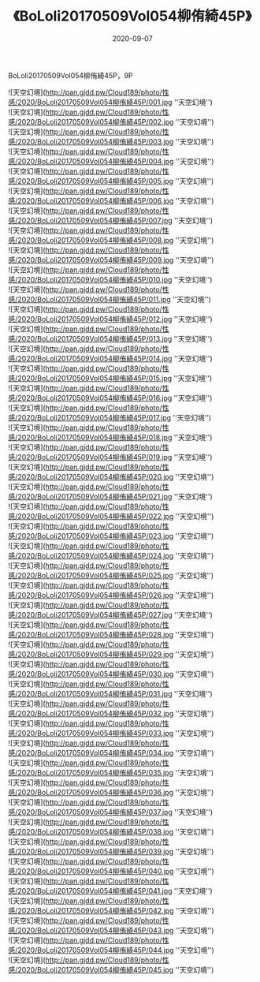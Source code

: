 ﻿---
layout: post
title:  《BoLoli20170509Vol054柳侑綺45P》
date:   2020-09-07
img: http://pan.gjdd.pw/Cloud189/photo/性感/2020/BoLoli20170509Vol054柳侑綺45P/000.jpg
categories: [美女, 性感, 泳衣]
---

BoLoli20170509Vol054柳侑綺45P，9P



![天空幻境](http://pan.gjdd.pw/Cloud189/photo/性感/2020/BoLoli20170509Vol054柳侑綺45P/001.jpg ''天空幻境'') <br>
![天空幻境](http://pan.gjdd.pw/Cloud189/photo/性感/2020/BoLoli20170509Vol054柳侑綺45P/002.jpg ''天空幻境'') <br>
![天空幻境](http://pan.gjdd.pw/Cloud189/photo/性感/2020/BoLoli20170509Vol054柳侑綺45P/003.jpg ''天空幻境'') <br>
![天空幻境](http://pan.gjdd.pw/Cloud189/photo/性感/2020/BoLoli20170509Vol054柳侑綺45P/004.jpg ''天空幻境'') <br>
![天空幻境](http://pan.gjdd.pw/Cloud189/photo/性感/2020/BoLoli20170509Vol054柳侑綺45P/005.jpg ''天空幻境'') <br>
![天空幻境](http://pan.gjdd.pw/Cloud189/photo/性感/2020/BoLoli20170509Vol054柳侑綺45P/006.jpg ''天空幻境'') <br>
![天空幻境](http://pan.gjdd.pw/Cloud189/photo/性感/2020/BoLoli20170509Vol054柳侑綺45P/007.jpg ''天空幻境'') <br>
![天空幻境](http://pan.gjdd.pw/Cloud189/photo/性感/2020/BoLoli20170509Vol054柳侑綺45P/008.jpg ''天空幻境'') <br>
![天空幻境](http://pan.gjdd.pw/Cloud189/photo/性感/2020/BoLoli20170509Vol054柳侑綺45P/009.jpg ''天空幻境'') <br>
![天空幻境](http://pan.gjdd.pw/Cloud189/photo/性感/2020/BoLoli20170509Vol054柳侑綺45P/010.jpg ''天空幻境'') <br>
![天空幻境](http://pan.gjdd.pw/Cloud189/photo/性感/2020/BoLoli20170509Vol054柳侑綺45P/011.jpg ''天空幻境'') <br>
![天空幻境](http://pan.gjdd.pw/Cloud189/photo/性感/2020/BoLoli20170509Vol054柳侑綺45P/012.jpg ''天空幻境'') <br>
![天空幻境](http://pan.gjdd.pw/Cloud189/photo/性感/2020/BoLoli20170509Vol054柳侑綺45P/013.jpg ''天空幻境'') <br>
![天空幻境](http://pan.gjdd.pw/Cloud189/photo/性感/2020/BoLoli20170509Vol054柳侑綺45P/014.jpg ''天空幻境'') <br>
![天空幻境](http://pan.gjdd.pw/Cloud189/photo/性感/2020/BoLoli20170509Vol054柳侑綺45P/015.jpg ''天空幻境'') <br>
![天空幻境](http://pan.gjdd.pw/Cloud189/photo/性感/2020/BoLoli20170509Vol054柳侑綺45P/016.jpg ''天空幻境'') <br>
![天空幻境](http://pan.gjdd.pw/Cloud189/photo/性感/2020/BoLoli20170509Vol054柳侑綺45P/017.jpg ''天空幻境'') <br>
![天空幻境](http://pan.gjdd.pw/Cloud189/photo/性感/2020/BoLoli20170509Vol054柳侑綺45P/018.jpg ''天空幻境'') <br>
![天空幻境](http://pan.gjdd.pw/Cloud189/photo/性感/2020/BoLoli20170509Vol054柳侑綺45P/019.jpg ''天空幻境'') <br>
![天空幻境](http://pan.gjdd.pw/Cloud189/photo/性感/2020/BoLoli20170509Vol054柳侑綺45P/020.jpg ''天空幻境'') <br>
![天空幻境](http://pan.gjdd.pw/Cloud189/photo/性感/2020/BoLoli20170509Vol054柳侑綺45P/021.jpg ''天空幻境'') <br>
![天空幻境](http://pan.gjdd.pw/Cloud189/photo/性感/2020/BoLoli20170509Vol054柳侑綺45P/022.jpg ''天空幻境'') <br>
![天空幻境](http://pan.gjdd.pw/Cloud189/photo/性感/2020/BoLoli20170509Vol054柳侑綺45P/023.jpg ''天空幻境'') <br>
![天空幻境](http://pan.gjdd.pw/Cloud189/photo/性感/2020/BoLoli20170509Vol054柳侑綺45P/024.jpg ''天空幻境'') <br>
![天空幻境](http://pan.gjdd.pw/Cloud189/photo/性感/2020/BoLoli20170509Vol054柳侑綺45P/025.jpg ''天空幻境'') <br>
![天空幻境](http://pan.gjdd.pw/Cloud189/photo/性感/2020/BoLoli20170509Vol054柳侑綺45P/026.jpg ''天空幻境'') <br>
![天空幻境](http://pan.gjdd.pw/Cloud189/photo/性感/2020/BoLoli20170509Vol054柳侑綺45P/027.jpg ''天空幻境'') <br>
![天空幻境](http://pan.gjdd.pw/Cloud189/photo/性感/2020/BoLoli20170509Vol054柳侑綺45P/028.jpg ''天空幻境'') <br>
![天空幻境](http://pan.gjdd.pw/Cloud189/photo/性感/2020/BoLoli20170509Vol054柳侑綺45P/029.jpg ''天空幻境'') <br>
![天空幻境](http://pan.gjdd.pw/Cloud189/photo/性感/2020/BoLoli20170509Vol054柳侑綺45P/030.jpg ''天空幻境'') <br>
![天空幻境](http://pan.gjdd.pw/Cloud189/photo/性感/2020/BoLoli20170509Vol054柳侑綺45P/031.jpg ''天空幻境'') <br>
![天空幻境](http://pan.gjdd.pw/Cloud189/photo/性感/2020/BoLoli20170509Vol054柳侑綺45P/032.jpg ''天空幻境'') <br>
![天空幻境](http://pan.gjdd.pw/Cloud189/photo/性感/2020/BoLoli20170509Vol054柳侑綺45P/033.jpg ''天空幻境'') <br>
![天空幻境](http://pan.gjdd.pw/Cloud189/photo/性感/2020/BoLoli20170509Vol054柳侑綺45P/034.jpg ''天空幻境'') <br>
![天空幻境](http://pan.gjdd.pw/Cloud189/photo/性感/2020/BoLoli20170509Vol054柳侑綺45P/035.jpg ''天空幻境'') <br>
![天空幻境](http://pan.gjdd.pw/Cloud189/photo/性感/2020/BoLoli20170509Vol054柳侑綺45P/036.jpg ''天空幻境'') <br>
![天空幻境](http://pan.gjdd.pw/Cloud189/photo/性感/2020/BoLoli20170509Vol054柳侑綺45P/037.jpg ''天空幻境'') <br>
![天空幻境](http://pan.gjdd.pw/Cloud189/photo/性感/2020/BoLoli20170509Vol054柳侑綺45P/038.jpg ''天空幻境'') <br>
![天空幻境](http://pan.gjdd.pw/Cloud189/photo/性感/2020/BoLoli20170509Vol054柳侑綺45P/039.jpg ''天空幻境'') <br>
![天空幻境](http://pan.gjdd.pw/Cloud189/photo/性感/2020/BoLoli20170509Vol054柳侑綺45P/040.jpg ''天空幻境'') <br>
![天空幻境](http://pan.gjdd.pw/Cloud189/photo/性感/2020/BoLoli20170509Vol054柳侑綺45P/041.jpg ''天空幻境'') <br>
![天空幻境](http://pan.gjdd.pw/Cloud189/photo/性感/2020/BoLoli20170509Vol054柳侑綺45P/042.jpg ''天空幻境'') <br>
![天空幻境](http://pan.gjdd.pw/Cloud189/photo/性感/2020/BoLoli20170509Vol054柳侑綺45P/043.jpg ''天空幻境'') <br>
![天空幻境](http://pan.gjdd.pw/Cloud189/photo/性感/2020/BoLoli20170509Vol054柳侑綺45P/044.jpg ''天空幻境'') <br>
![天空幻境](http://pan.gjdd.pw/Cloud189/photo/性感/2020/BoLoli20170509Vol054柳侑綺45P/045.jpg ''天空幻境'') <br>
